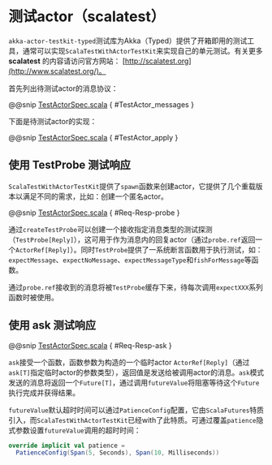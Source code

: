 # 测试actor（scalatest）

`akka-actor-testkit-typed`测试库为Akka（Typed）提供了开箱即用的测试工具，通常可以实现`ScalaTestWithActorTestKit`来实现自己的单元测试。有关更多 **scalatest** 的内容请访问官方网站： [http://scalatest.org](http://www.scalatest.org/)。

首先列出待测试actor的消息协议：

@@snip [TestActorSpec.scala](../../../../../cookbook-actor/src/test/scala/cookbook/actor/test/TestActorSpec.scala) { #TestActor_messages }

下面是待测试actor的实现：

@@snip [TestActorSpec.scala](../../../../../cookbook-actor/src/test/scala/cookbook/actor/test/TestActorSpec.scala) { #TestActor_apply }

## 使用 TestProbe 测试响应

`ScalaTestWithActorTestKit`提供了`spawn`函数来创建actor，它提供了几个重载版本以满足不同的需求，比如：创建一个匿名actor。

@@snip [TestActorSpec.scala](../../../../../cookbook-actor/src/test/scala/cookbook/actor/test/TestActorSpec.scala) { #Req-Resp-probe }

通过`createTestProbe`可以创建一个接收指定消息类型的测试探测（`TestProbe[Reply]`），这可用于作为消息内的回复actor（通过`probe.ref`返回一个`ActorRef[Reply]`）。同时`TestProbe`提供了一系统断言函数用于执行测试，如：`expectMessage`、`expectNoMessage`、`expectMessageType`和`fishForMessage`等函数。

通过`probe.ref`接收到的消息将被`TestProbe`缓存下来，待每次调用`expectXXX`系列函数时被使用。

## 使用 ask 测试响应 

@@snip [TestActorSpec.scala](../../../../../cookbook-actor/src/test/scala/cookbook/actor/test/TestActorSpec.scala) { #Req-Resp-ask }

`ask`接受一个函数，函数参数为构造的一个临时actor `ActorRef[Reply]`（通过`ask[T]`指定临时actor的参数类型），返回值是发送给被调用actor的消息。`ask`模式发送的消息将返回一个`Future[T]`，通过调用`futureValue`将阻塞等待这个`Future`执行完成并获得结果。

`futureValue`默认超时时间可以通过`PatienceConfig`配置，它由`ScalaFutures`特质引入，而`ScalaTestWithActorTestKit`已经with了此特质。可通过覆盖`patience`隐式参数设置`futureValue`调用的超时时间：
```scala
override implicit val patience = 
  PatienceConfig(Span(5, Seconds), Span(10, Milliseconds))
```